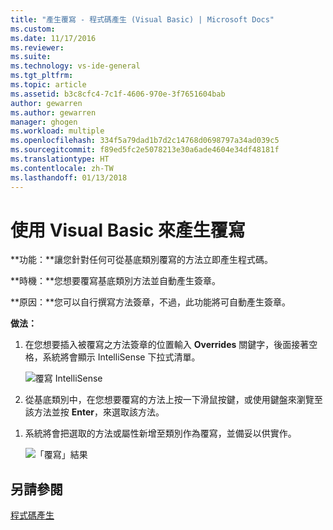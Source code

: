 ```yaml
---
title: "產生覆寫 - 程式碼產生 (Visual Basic) | Microsoft Docs"
ms.custom: 
ms.date: 11/17/2016
ms.reviewer: 
ms.suite: 
ms.technology: vs-ide-general
ms.tgt_pltfrm: 
ms.topic: article
ms.assetid: b3c8cfc4-7c1f-4606-970e-3f7651604bab
author: gewarren
ms.author: gewarren
manager: ghogen
ms.workload: multiple
ms.openlocfilehash: 334f5a79dad1b7d2c14768d0698797a34ad039c5
ms.sourcegitcommit: f89ed5fc2e5078213e30a6ade4604e34df48181f
ms.translationtype: HT
ms.contentlocale: zh-TW
ms.lasthandoff: 01/13/2018
---
```

# <a name="generate-an-override-in-visual-basic"></a>使用 Visual Basic 來產生覆寫
**功能：**讓您針對任何可從基底類別覆寫的方法立即產生程式碼。 

**時機：**您想要覆寫基底類別方法並自動產生簽章。  

**原因：**您可以自行撰寫方法簽章，不過，此功能將可自動產生簽章。 

**做法：**

1. 在您想要插入被覆寫之方法簽章的位置輸入 **Overrides** 關鍵字，後面接著空格，系統將會顯示 IntelliSense 下拉式清單。

   ![覆寫 IntelliSense](media/override-intellisense-vb.png)

1. 從基底類別中，在您想要覆寫的方法上按一下滑鼠按鍵，或使用鍵盤來瀏覽至該方法並按 **Enter**，來選取該方法。

<!--
   >[!TIP]
   >* Use the Property icon ![Property icon](media/override-property-vb.png) to show or hide  Properties in the list.
   >* Use the Method icon ![Property icon](media/override-method-vb.png) to show or hide Methods in the list.
-->

1. 系統將會把選取的方法或屬性新增至類別作為覆寫，並備妥以供實作。

   ![「覆寫」結果](media/override-result-vb.png)

## <a name="see-also"></a>另請參閱

[程式碼產生](../code-generation-in-visual-studio.md) 